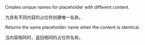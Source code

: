 Creates unique names for placeholder with different content.

为具有不同内容的占位符创建唯一名称。

Returns the same placeholder name when the content is identical.

当内容相同时，返回相同的占位符名称。